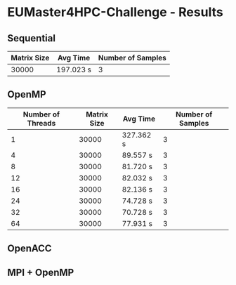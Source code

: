 # EUMaster4HPC-Challenge - Results

## Sequential 
| Matrix Size | Avg Time  | Number of Samples |
|-------------|-----------|-------------------|
| 30000       | 197.023 s | 3                 |

## OpenMP
| Number of Threads | Matrix Size | Avg Time  | Number of Samples |
|-------------------|-------------|-----------|-------------------|
| 1                 | 30000       | 327.362 s | 3                 |
| 4                 | 30000       | 89.557 s  | 3                 |
| 8                 | 30000       | 81.720 s  | 3                 |
| 12                | 30000       | 82.032 s  | 3                 |
| 16                | 30000       | 82.136 s  | 3                 |
| 24                | 30000       | 74.728 s  | 3                 |
| 32                | 30000       | 70.728 s  | 3                 |
| 64                | 30000       | 77.931 s  | 3                 |

## OpenACC


## MPI + OpenMP